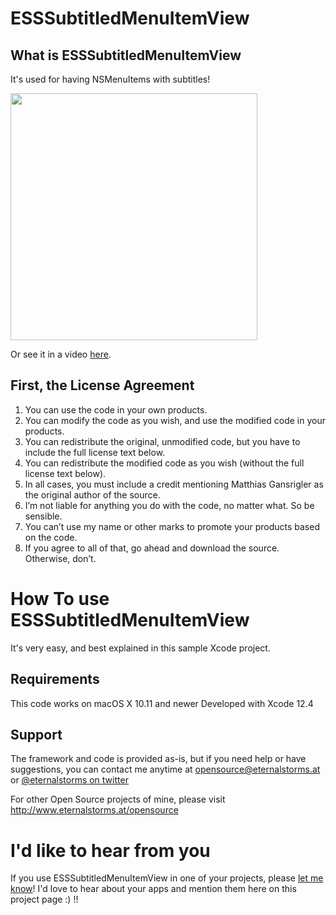 # ESSSubtitledMenuItemView

## What is ESSSubtitledMenuItemView

It's used for having NSMenuItems with subtitles!

<img src="https://eternalstorms.at/blog/esssubtitledmenuitemview.png" style="width:395px" />

Or see it in a video [here](https://eternalstorms.at/blog/esssubtitledmenuitemview.mov).

## First, the License Agreement

1) You can use the code in your own products.  
2) You can modify the code as you wish, and use the modified code in your products.  
3) You can redistribute the original, unmodified code, but you have to include the full license text below.  
4) You can redistribute the modified code as you wish (without the full license text below).  
5) In all cases, you must include a credit mentioning Matthias Gansrigler as the original author of the source.  
6) I’m not liable for anything you do with the code, no matter what. So be sensible.  
7) You can’t use my name or other marks to promote your products based on the code.  
8) If you agree to all of that, go ahead and download the source. Otherwise, don’t.

# How To use ESSSubtitledMenuItemView

It's very easy, and best explained in this sample Xcode project.

## Requirements
This code works on macOS X 10.11 and newer
Developed with Xcode 12.4

## Support
The framework and code is provided as-is, but if you need help or have suggestions, you can contact me anytime at [opensource@eternalstorms.at](mailto:opensource@eternalstorms.at) or [@eternalstorms on twitter](http://twitter.com/eternalstorms)

For other Open Source projects of mine, please visit http://www.eternalstorms.at/opensource

# I'd like to hear from you
If you use ESSSubtitledMenuItemView in one of your projects, please [let me know](mailto:opensource@eternalstorms.at)!
I'd love to hear about your apps and mention them here on this project page :) !!
